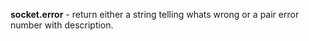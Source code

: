 


  
**socket.error**  - return either a string telling whats wrong or a pair error number with description.